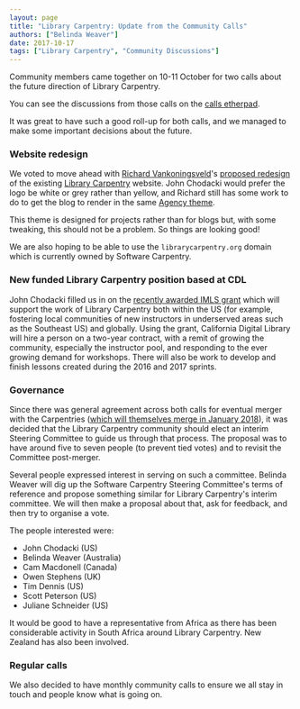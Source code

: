 ```yaml
---
layout: page
title: "Library Carpentry: Update from the Community Calls"
authors: ["Belinda Weaver"]
date: 2017-10-17
tags: ["Library Carpentry", "Community Discussions"]
---
```


Community members came together on 10-11 October for two calls about the future direction of Library Carpentry.

You can see the discussions from those calls on the [calls etherpad](http://pad.software-carpentry.org/lc-call).

It was great to have such a good roll-up for both calls, and we managed to make some important decisions about the future.

### Website redesign

We voted to move ahead with [Richard Vankoningsveld](https://github.com/richyvk)'s [proposed redesign](https://www.richyvk.me/library-carpentry-redesign/)
of the existing [Library Carpentry](http://librarycarpentry.github.io/) website. John Chodacki would prefer the logo be 
white or grey rather than yellow, and Richard still has some work to do to get the blog to render in the same [Agency theme](https://github.com/y7kim/agency-jekyll-theme). 

This theme is designed for projects rather than for blogs but, with some tweaking, this should not be a problem. So things are looking good!

We are also hoping to be able to use the `librarycarpentry.org` domain which is currently owned by Software Carpentry.

### New funded Library Carpentry position based at CDL

John Chodacki filled us in on the [recently awarded IMLS grant](https://www.imls.gov/grants/awarded/RE-85-17-0121-17) which will support the work of Library Carpentry both within the US (for example, fostering local communities of new instructors in underserved areas such as the Southeast US) and globally. 
Using the grant, California Digital Library will hire a person on a two-year contract, with a remit of growing the community, especially
the instructor pool, and responding to the ever growing demand for workshops. There will also be work to develop and finish lessons
created during the 2016 and 2017 sprints.

### Governance

Since there was general agreement across both calls for eventual merger with the Carpentries ([which will themselves merge in January 2018](http://www.datacarpentry.org/blog/merger/)), 
it was decided that the Library Carpentry community 
should elect an interim Steering Committee to guide us through that process. The proposal was to have around five to seven people (to prevent tied votes) and to 
revisit the Committee post-merger. 

Several people expressed interest in serving on such a committee. Belinda Weaver will dig up the Software Carpentry Steering Committee's
terms of reference and propose something similar for Library Carpentry's interim committee. We will then make a proposal about that, ask for feedback, and then try to organise a vote.

The people interested were:

- John Chodacki (US)
- Belinda Weaver (Australia)
- Cam Macdonell (Canada)
- Owen Stephens (UK)
- Tim Dennis (US)
- Scott Peterson (US)
- Juliane Schneider (US)

It would be good to have a representative from Africa as there has been considerable activity in South Africa around Library
Carpentry. New Zealand has also been involved. 

### Regular calls

We also decided to have monthly community calls to ensure we all stay in touch and people know what is going on.
